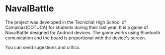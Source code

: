 NavalBattle
============

The project was developed in the Tecnichal High School of Campinas(COTUCA) for students during their last year.
It is a game of NavalBattle designed for Android devices. The game works using Bluetooth comunication and the board is proportional with the device's screen.

You can send sugestions and critics.
